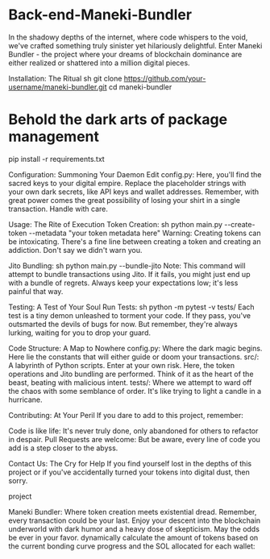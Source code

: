 # Back-end-Maneki-Bundler

In the shadowy depths of the internet, where code whispers to the void, we've crafted something truly sinister yet hilariously delightful. Enter Maneki Bundler - the project where your dreams of blockchain dominance are either realized or shattered into a million digital pieces.

Installation: The Ritual
sh
git clone https://github.com/your-username/maneki-bundler.git
cd maneki-bundler
# Behold the dark arts of package management
pip install -r requirements.txt

Configuration: Summoning Your Daemon
Edit config.py: 
Here, you'll find the sacred keys to your digital empire. Replace the placeholder strings with your own dark secrets, like API keys and wallet addresses. Remember, with great power comes the great possibility of losing your shirt in a single transaction. Handle with care.

Usage: The Rite of Execution
Token Creation:
sh
python main.py --create-token --metadata "your token metadata here"
Warning: Creating tokens can be intoxicating. There's a fine line between creating a token and creating an addiction. Don't say we didn't warn you.

Jito Bundling:
sh
python main.py --bundle-jito
Note: This command will attempt to bundle transactions using Jito. If it fails, you might just end up with a bundle of regrets. Always keep your expectations low; it's less painful that way.

Testing: A Test of Your Soul
Run Tests: 
sh
python -m pytest -v tests/
Each test is a tiny demon unleashed to torment your code. If they pass, you've outsmarted the devils of bugs for now. But remember, they're always lurking, waiting for you to drop your guard.

Code Structure: A Map to Nowhere
config.py: Where the dark magic begins. Here lie the constants that will either guide or doom your transactions.
src/: A labyrinth of Python scripts. Enter at your own risk. Here, the token operations and Jito bundling are performed. Think of it as the heart of the beast, beating with malicious intent.
tests/: Where we attempt to ward off the chaos with some semblance of order. It's like trying to light a candle in a hurricane.

Contributing: At Your Peril
If you dare to add to this project, remember:

Code is like life: It's never truly done, only abandoned for others to refactor in despair.
Pull Requests are welcome: But be aware, every line of code you add is a step closer to the abyss.

Contact Us: The Cry for Help
If you find yourself lost in the depths of this project or if you've accidentally turned your tokens into digital dust, then sorry.

project

Maneki Bundler: Where token creation meets existential dread. Remember, every transaction could be your last. Enjoy your descent into the blockchain underworld with dark humor and a heavy dose of skepticism. May the odds be ever in your favor.
dynamically calculate the amount of tokens based on the current bonding curve progress and the SOL allocated for each wallet:
